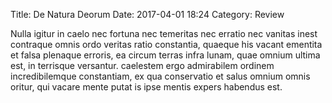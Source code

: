 Title: De Natura Deorum
Date: 2017-04-01 18:24
Category: Review

Nulla igitur in caelo nec fortuna nec temeritas nec erratio nec vanitas inest contraque omnis ordo veritas ratio constantia, quaeque his vacant ementita et falsa plenaque erroris, ea circum terras infra lunam, quae omnium ultima est, in terrisque versantur. caelestem ergo admirabilem ordinem incredibilemque constantiam, ex qua conservatio et salus omnium omnis oritur, qui vacare mente putat is ipse mentis expers habendus est.
